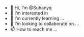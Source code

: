 - 👋 Hi, I’m @Suhanyq
- 👀 I’m interested in 
- 🌱 I’m currently learning ...
- 💞️ I’m looking to collaborate on ...
- 📫 How to reach me ...

<!---
Suhanyq/Suhanyq is a ✨ special ✨ repository because its `README.md` (this file) appears on your GitHub profile.
You can click the Preview link to take a look at your changes.
--->

